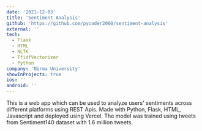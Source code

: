 ```yaml
---
date: '2021-12-03'
title: 'Sentiment Analysis'
github: 'https://github.com/pycoder2000/sentiment-analysis'
external: ''
tech:
  - Flask
  - HTML
  - NLTK
  - TfidfVectorizer
  - Python
company: 'Nirma University'
showInProjects: true
ios: ''
android: ''
---
```


This is a web app which can be used to analyze users' sentiments across different platforms using REST Apis. Made with Python, Flask, HTML, Javascript and deployed using Vercel. The model was trained using tweets from Sentiment140 dataset with 1.6 million tweets.
